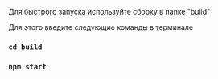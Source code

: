 Для быстрого запуска используйте сборку в папке "build"

Для этого введите следующие команды в терминале

### `cd build`
### `npm start`
